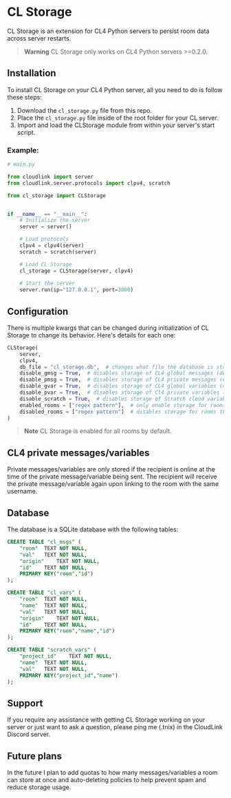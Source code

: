 # CL Storage
CL Storage is an extension for CL4 Python servers to persist room data across server restarts.

> **Warning**
CL Storage only works on CL4 Python servers >=0.2.0.

## Installation
To install CL Storage on your CL4 Python server, all you need to do is follow these steps:

1. Download the `cl_storage.py` file from this repo.
2. Place the `cl_storage.py` file inside of the root folder for your CL server.
3. Import and load the CLStorage module from within your server's start script.

### Example:
```py
# main.py

from cloudlink import server
from cloudlink.server.protocols import clpv4, scratch

from cl_storage import CLStorage


if __name__ == "__main__":
    # Initialize the server
    server = server()

    # Load protocols
    clpv4 = clpv4(server)
    scratch = scratch(server)

    # Load CL Storage
    cl_storage = CLStorage(server, clpv4)
    
    # Start the server
    server.run(ip="127.0.0.1", port=3000)
```

## Configuration
There is multiple kwargs that can be changed during initialization of CL Storage to change its behavior. Here's details for each one:
```py
CLStorage(
    server,
    clpv4,
    db_file = "cl_storage.db",  # changes what file the database is stored in (default: "cl_storage.db")
    disable_gmsg = True,  # disables storage of CL4 global messages (default: False)
    disable_pmsg = True,  # disables storage of CL4 private messages (default: False)
    disable_gvar = True,  # disables storage of CL4 global variables (default: False)
    disable_pvar = True,  # disables storage of Cl4 private variables (default: False)
    disable_scratch = True,  # disables storage of Scratch cloud variables (default: False)
    enabled_rooms = ["regex pattern"],  # only enable storage for rooms that match one of these regex patterns (default: [])
    disabled_rooms = ["regex pattern"]  # disables storage for rooms that match one of these regex patterns (default: [])
)
```

> **Note**
CL Storage is enabled for all rooms by default.

## CL4 private messages/variables
Private messages/variables are only stored if the recipient is online at the time of the private message/variable being sent. The recipient will receive the private message/variable again upon linking to the room with the same username.

## Database
The database is a SQLite database with the following tables:
```sql
CREATE TABLE "cl_msgs" (
	"room"	TEXT NOT NULL,
	"val"	TEXT NOT NULL,
	"origin"	TEXT NOT NULL,
	"id"	TEXT NOT NULL,
	PRIMARY KEY("room","id")
);
```
```sql
CREATE TABLE "cl_vars" (
	"room"	TEXT NOT NULL,
	"name"	TEXT NOT NULL,
	"val"	TEXT NOT NULL,
	"origin"	TEXT NOT NULL,
	"id"	TEXT NOT NULL,
	PRIMARY KEY("room","name","id")
);
```
```sql
CREATE TABLE "scratch_vars" (
	"project_id"	TEXT NOT NULL,
	"name"	TEXT NOT NULL,
	"val"	TEXT NOT NULL,
	PRIMARY KEY("project_id","name")
);
```

## Support
If you require any assistance with getting CL Storage working on your server or just want to ask a question, please ping me (.tnix) in the CloudLink Discord server.

## Future plans
In the future I plan to add quotas to how many messages/variables a room can store at once and auto-deleting policies to help prevent spam and reduce storage usage.
